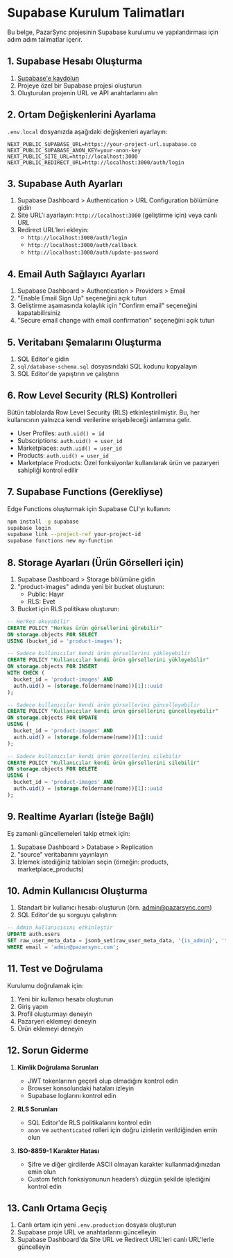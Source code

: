 # Supabase Kurulum Talimatları

Bu belge, PazarSync projesinin Supabase kurulumu ve yapılandırması için adım adım talimatlar içerir.

## 1. Supabase Hesabı Oluşturma

1. [Supabase'e kaydolun](https://app.supabase.io/sign-up)
2. Projeye özel bir Supabase projesi oluşturun
3. Oluşturulan projenin URL ve API anahtarlarını alın

## 2. Ortam Değişkenlerini Ayarlama

`.env.local` dosyanızda aşağıdaki değişkenleri ayarlayın:

```
NEXT_PUBLIC_SUPABASE_URL=https://your-project-url.supabase.co
NEXT_PUBLIC_SUPABASE_ANON_KEY=your-anon-key
NEXT_PUBLIC_SITE_URL=http://localhost:3000
NEXT_PUBLIC_REDIRECT_URL=http://localhost:3000/auth/login
```

## 3. Supabase Auth Ayarları

1. Supabase Dashboard > Authentication > URL Configuration bölümüne gidin
2. Site URL'i ayarlayın: `http://localhost:3000` (geliştirme için) veya canlı URL
3. Redirect URL'leri ekleyin:
   - `http://localhost:3000/auth/login`
   - `http://localhost:3000/auth/callback`
   - `http://localhost:3000/auth/update-password`

## 4. Email Auth Sağlayıcı Ayarları

1. Supabase Dashboard > Authentication > Providers > Email
2. "Enable Email Sign Up" seçeneğini açık tutun
3. Geliştirme aşamasında kolaylık için "Confirm email" seçeneğini kapatabilirsiniz
4. "Secure email change with email confirmation" seçeneğini açık tutun

## 5. Veritabanı Şemalarını Oluşturma

1. SQL Editor'e gidin
2. `sql/database-schema.sql` dosyasındaki SQL kodunu kopyalayın
3. SQL Editor'de yapıştırın ve çalıştırın

## 6. Row Level Security (RLS) Kontrolleri

Bütün tablolarda Row Level Security (RLS) etkinleştirilmiştir. Bu, her kullanıcının yalnızca kendi verilerine erişebileceği anlamına gelir.

- User Profiles: `auth.uid() = id`
- Subscriptions: `auth.uid() = user_id`
- Marketplaces: `auth.uid() = user_id`
- Products: `auth.uid() = user_id`
- Marketplace Products: Özel fonksiyonlar kullanılarak ürün ve pazaryeri sahipliği kontrol edilir

## 7. Supabase Functions (Gerekliyse)

Edge Functions oluşturmak için Supabase CLI'yı kullanın:

```bash
npm install -g supabase
supabase login
supabase link --project-ref your-project-id
supabase functions new my-function
```

## 8. Storage Ayarları (Ürün Görselleri için)

1. Supabase Dashboard > Storage bölümüne gidin
2. "product-images" adında yeni bir bucket oluşturun:
   - Public: Hayır
   - RLS: Evet
3. Bucket için RLS politikası oluşturun:

```sql
-- Herkes okuyabilir
CREATE POLICY "Herkes ürün görsellerini görebilir"
ON storage.objects FOR SELECT
USING (bucket_id = 'product-images');

-- Sadece kullanıcılar kendi ürün görsellerini yükleyebilir
CREATE POLICY "Kullanıcılar kendi ürün görsellerini yükleyebilir"
ON storage.objects FOR INSERT
WITH CHECK (
  bucket_id = 'product-images' AND
  auth.uid() = (storage.foldername(name))[1]::uuid
);

-- Sadece kullanıcılar kendi ürün görsellerini güncelleyebilir
CREATE POLICY "Kullanıcılar kendi ürün görsellerini güncelleyebilir"
ON storage.objects FOR UPDATE
USING (
  bucket_id = 'product-images' AND
  auth.uid() = (storage.foldername(name))[1]::uuid
);

-- Sadece kullanıcılar kendi ürün görsellerini silebilir
CREATE POLICY "Kullanıcılar kendi ürün görsellerini silebilir"
ON storage.objects FOR DELETE
USING (
  bucket_id = 'product-images' AND
  auth.uid() = (storage.foldername(name))[1]::uuid
);
```

## 9. Realtime Ayarları (İsteğe Bağlı)

Eş zamanlı güncellemeleri takip etmek için:

1. Supabase Dashboard > Database > Replication
2. "source" veritabanını yayınlayın
3. İzlemek istediğiniz tabloları seçin (örneğin: products, marketplace_products)

## 10. Admin Kullanıcısı Oluşturma

1. Standart bir kullanıcı hesabı oluşturun (örn. admin@pazarsync.com)
2. SQL Editor'de şu sorguyu çalıştırın:

```sql
-- Admin kullanıcısını etkinleştir
UPDATE auth.users
SET raw_user_meta_data = jsonb_set(raw_user_meta_data, '{is_admin}', 'true')
WHERE email = 'admin@pazarsync.com';
```

## 11. Test ve Doğrulama

Kurulumu doğrulamak için:

1. Yeni bir kullanıcı hesabı oluşturun
2. Giriş yapın
3. Profil oluşturmayı deneyin
4. Pazaryeri eklemeyi deneyin
5. Ürün eklemeyi deneyin

## 12. Sorun Giderme

1. **Kimlik Doğrulama Sorunları**
   - JWT tokenlarının geçerli olup olmadığını kontrol edin
   - Browser konsolundaki hataları izleyin
   - Supabase loglarını kontrol edin

2. **RLS Sorunları**
   - SQL Editor'de RLS politikalarını kontrol edin
   - `anon` ve `authenticated` rolleri için doğru izinlerin verildiğinden emin olun

3. **ISO-8859-1 Karakter Hatası**
   - Şifre ve diğer girdilerde ASCII olmayan karakter kullanmadığınızdan emin olun
   - Custom fetch fonksiyonunun headers'ı düzgün şekilde işlediğini kontrol edin

## 13. Canlı Ortama Geçiş

1. Canlı ortam için yeni `.env.production` dosyası oluşturun
2. Supabase proje URL ve anahtarlarını güncelleyin
3. Supabase Dashboard'da Site URL ve Redirect URL'leri canlı URL'lerle güncelleyin 
